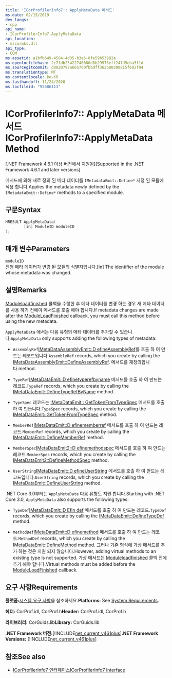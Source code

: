 ```yaml
---
title: 'ICorProfilerInfo7:: ApplyMetaData 메서드'
ms.date: 02/15/2019
dev_langs:
- cpp
api_name:
- ICorProfilerInfo7.ApplyMetaData
api_location:
- mscorwks.dll
api_type:
- COM
ms.assetid: a1bfb649-4584-4d35-b3e6-8fe59b53992a
ms.openlocfilehash: 2c71db25422740880d8b29576eff247d5eba5f1d
ms.sourcegitcommit: d8020797a6657d0fbbdff362b80300815f682f94
ms.translationtype: MT
ms.contentlocale: ko-KR
ms.lasthandoff: 11/24/2020
ms.locfileid: "95686113"
---
```

# <a name="icorprofilerinfo7applymetadata-method"></a><span data-ttu-id="1816e-102">ICorProfilerInfo7:: ApplyMetaData 메서드</span><span class="sxs-lookup"><span data-stu-id="1816e-102">ICorProfilerInfo7::ApplyMetaData Method</span></span>

<span data-ttu-id="1816e-103">[.NET Framework 4.6.1 이상 버전에서 지원됨]</span><span class="sxs-lookup"><span data-stu-id="1816e-103">[Supported in the .NET Framework 4.6.1 and later versions]</span></span>  
  
 <span data-ttu-id="1816e-104">메서드에 의해 새로 정의 된 메타 데이터를 `IMetadataEmit::Define*` 지정 된 모듈에 적용 합니다.</span><span class="sxs-lookup"><span data-stu-id="1816e-104">Applies the metadata newly defined by the `IMetadataEmit::Define*` methods to a specified module.</span></span>  
  
## <a name="syntax"></a><span data-ttu-id="1816e-105">구문</span><span class="sxs-lookup"><span data-stu-id="1816e-105">Syntax</span></span>  
  
```cpp
HRESULT ApplyMetaData(  
        [in] ModuleID moduleID  
);  
```  
  
## <a name="parameters"></a><span data-ttu-id="1816e-106">매개 변수</span><span class="sxs-lookup"><span data-stu-id="1816e-106">Parameters</span></span>  

 `moduleID`  
 <span data-ttu-id="1816e-107">진행 메타 데이터가 변경 된 모듈의 식별자입니다.</span><span class="sxs-lookup"><span data-stu-id="1816e-107">[in] The identifier of the module whose metadata was changed.</span></span>  
  
## <a name="remarks"></a><span data-ttu-id="1816e-108">설명</span><span class="sxs-lookup"><span data-stu-id="1816e-108">Remarks</span></span>  

 <span data-ttu-id="1816e-109">[Moduleloadfinished](icorprofilercallback-moduleloadfinished-method.md) 콜백을 수행한 후 메타 데이터를 변경 하는 경우 새 메타 데이터를 사용 하기 전에이 메서드를 호출 해야 합니다.</span><span class="sxs-lookup"><span data-stu-id="1816e-109">If metadata changes are made after the [ModuleLoadFinished](icorprofilercallback-moduleloadfinished-method.md) callback, you must call this method before using the new metadata.</span></span>  
  
 <span data-ttu-id="1816e-110">`ApplyMetaData` 에서는 다음 유형의 메타 데이터를 추가할 수 있습니다.</span><span class="sxs-lookup"><span data-stu-id="1816e-110">`ApplyMetaData` only supports adding the following types of metadata:</span></span>  
  
- <span data-ttu-id="1816e-111">`AssemblyRef`[IMetaDataAssemblyEmit::D efineAssemblyRef](../metadata/imetadataassemblyemit-defineassemblyref-method.md)를 호출 하 여 만드는 레코드입니다.</span><span class="sxs-lookup"><span data-stu-id="1816e-111">`AssemblyRef` records, which you create by calling the [IMetaDataAssemblyEmit::DefineAssemblyRef](../metadata/imetadataassemblyemit-defineassemblyref-method.md).</span></span> <span data-ttu-id="1816e-112">메서드를 재정의합니다.</span><span class="sxs-lookup"><span data-stu-id="1816e-112">method.</span></span>  
  
- <span data-ttu-id="1816e-113">`TypeRef`[IMetaDataEmit::D efinetyperefbyname](../metadata/imetadataemit-definetyperefbyname-method.md) 메서드를 호출 하 여 만드는 레코드.</span><span class="sxs-lookup"><span data-stu-id="1816e-113">`TypeRef` records, which you create by calling the [IMetaDataEmit::DefineTypeRefByName](../metadata/imetadataemit-definetyperefbyname-method.md) method.</span></span>  
  
- <span data-ttu-id="1816e-114">`TypeSpec` 레코드는 [IMetaDataEmit:: GetTokenFromTypeSpec](../metadata/imetadataemit-gettokenfromtypespec-method.md) 메서드를 호출 하 여 만듭니다.</span><span class="sxs-lookup"><span data-stu-id="1816e-114">`TypeSpec` records, which you create by calling the [IMetaDataEmit::GetTokenFromTypeSpec](../metadata/imetadataemit-gettokenfromtypespec-method.md) method.</span></span>  
  
- <span data-ttu-id="1816e-115">`MemberRef`[IMetaDataEmit::D efinememberref](../metadata/imetadataemit-definememberref-method.md) 메서드를 호출 하 여 만드는 레코드.</span><span class="sxs-lookup"><span data-stu-id="1816e-115">`MemberRef` records, which you create by calling the [IMetaDataEmit::DefineMemberRef](../metadata/imetadataemit-definememberref-method.md) method.</span></span>  
  
- <span data-ttu-id="1816e-116">`MemberSpec`[IMetaDataEmit2::D efinemethodspec](../metadata/imetadataemit2-definemethodspec-method.md) 메서드를 호출 하 여 만드는 레코드.</span><span class="sxs-lookup"><span data-stu-id="1816e-116">`MemberSpec` records, which you create by calling the [IMetaDataEmit2::DefineMethodSpec](../metadata/imetadataemit2-definemethodspec-method.md) method.</span></span>  
  
- <span data-ttu-id="1816e-117">`UserString`[IMetaDataEmit::D efineUserString](../metadata/imetadataemit-defineuserstring-method.md) 메서드를 호출 하 여 만드는 레코드입니다.</span><span class="sxs-lookup"><span data-stu-id="1816e-117">`UserString` records, which you create by calling the [IMetaDataEmit::DefineUserString](../metadata/imetadataemit-defineuserstring-method.md) method.</span></span>  

<span data-ttu-id="1816e-118">.NET Core 3.0부터는 `ApplyMetaData` 다음 유형도 지원 합니다.</span><span class="sxs-lookup"><span data-stu-id="1816e-118">Starting with .NET Core 3.0, `ApplyMetaData` also supports the following types:</span></span>

- <span data-ttu-id="1816e-119">`TypeDef`[IMetaDataEmit::D Efin def](../metadata/imetadataemit-definetypedef-method.md) 메서드를 호출 하 여 만드는 레코드.</span><span class="sxs-lookup"><span data-stu-id="1816e-119">`TypeDef` records, which you create by calling the [IMetaDataEmit::DefineTypeDef](../metadata/imetadataemit-definetypedef-method.md) method.</span></span>

- <span data-ttu-id="1816e-120">`MethodDef`[IMetaDataEmit::D efinemethod](../metadata/imetadataemit-definemethod-method.md) 메서드를 호출 하 여 만드는 레코드.</span><span class="sxs-lookup"><span data-stu-id="1816e-120">`MethodDef` records, which you create by calling the [IMetaDataEmit::DefineMethod](../metadata/imetadataemit-definemethod-method.md) method.</span></span> <span data-ttu-id="1816e-121">그러나 기존 형식에 가상 메서드를 추가 하는 것은 지원 되지 않습니다.</span><span class="sxs-lookup"><span data-stu-id="1816e-121">However, adding virtual methods to an existing type is not supported.</span></span> <span data-ttu-id="1816e-122">가상 메서드는 [Moduleloadfinished](icorprofilercallback-moduleloadfinished-method.md) 콜백 전에 추가 해야 합니다.</span><span class="sxs-lookup"><span data-stu-id="1816e-122">Virtual methods must be added before the [ModuleLoadFinished](icorprofilercallback-moduleloadfinished-method.md) callback.</span></span>

## <a name="requirements"></a><span data-ttu-id="1816e-123">요구 사항</span><span class="sxs-lookup"><span data-stu-id="1816e-123">Requirements</span></span>  

 <span data-ttu-id="1816e-124">**플랫폼:**[시스템 요구 사항](../../get-started/system-requirements.md)을 참조하세요.</span><span class="sxs-lookup"><span data-stu-id="1816e-124">**Platforms:** See [System Requirements](../../get-started/system-requirements.md).</span></span>  
  
 <span data-ttu-id="1816e-125">**헤더:** CorProf.idl, CorProf.h</span><span class="sxs-lookup"><span data-stu-id="1816e-125">**Header:** CorProf.idl, CorProf.h</span></span>  
  
 <span data-ttu-id="1816e-126">**라이브러리:** CorGuids.lib</span><span class="sxs-lookup"><span data-stu-id="1816e-126">**Library:** CorGuids.lib</span></span>  
  
 <span data-ttu-id="1816e-127">**.NET Framework 버전:**[!INCLUDE[net_current_v461plus](../../../../includes/net-current-v461plus-md.md)]</span><span class="sxs-lookup"><span data-stu-id="1816e-127">**.NET Framework Versions:** [!INCLUDE[net_current_v461plus](../../../../includes/net-current-v461plus-md.md)]</span></span>  
  
## <a name="see-also"></a><span data-ttu-id="1816e-128">참조</span><span class="sxs-lookup"><span data-stu-id="1816e-128">See also</span></span>

- [<span data-ttu-id="1816e-129">ICorProfilerInfo7 인터페이스</span><span class="sxs-lookup"><span data-stu-id="1816e-129">ICorProfilerInfo7 Interface</span></span>](icorprofilerinfo7-interface.md)

